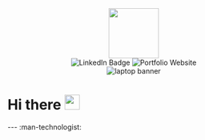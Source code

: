 <div id="header" align="center">
  <img src="https://media.giphy.com/media/xBTSwCTFkgfcdTjHMz/giphy.gif" width="100" />
</div>
<div id="badges" align="center">
  <img href="www.linkedin.com/in/fabio-andres-henao-caviedes" src="https://img.shields.io/badge/LinkedIn-blue?style=for-the-badge&logo=linkedin&logoColor=white" alt="LinkedIn Badge"/>
  <img href="https://fabio-writes-code.github.io/" src="https://img.shields.io/badge/Portfolio-green?style=for-the-badge" alt="Portfolio Website"/>
  
</div>

<div id="counter" align="center">
  <img src="https://komarev.com/ghpvc/?username=your-github-username&style=flat-square&color=blue" alt=""/>
</div>

<div id="banner" align="center" width="600" height="300">
  <img src="https://media.giphy.com/media/hqU2KkjW5bE2v2Z7Q2/giphy.gif" alt="laptop banner">
</div>

<h1>
  Hi there
  <img src="https://media.giphy.com/media/hvRJCLFzcasrR4ia7z/giphy.gif" width="30px"/>
</h1>
---
:man-technologist:

<!--
**fabio-writes-code/fabio-writes-code** is a ✨ _special_ ✨ repository because its `README.md` (this file) appears on your GitHub profile.

Here are some ideas to get you started:

- 🔭 I’m currently working on ...
- 🌱 I’m currently learning ...
- 👯 I’m looking to collaborate on ...
- 🤔 I’m looking for help with ...
- 💬 Ask me about ...
- 📫 How to reach me: ...
- 😄 Pronouns: ...
- ⚡ Fun fact: ...
-->
